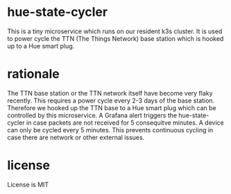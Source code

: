 # hue-state-cycler
This is a tiny microservice which runs on our resident k3s cluster.
It is used to power cycle the TTN (The Things Network) base station
which is hooked up to a Hue smart plug. 

# rationale
The TTN base station or the TTN network itself have become very 
flaky recently. This requires a power cycle every 2-3 days of the base station.
Therefore we hooked up the TTN base to a Hue smart plug which can be controlled
by this microservice. A Grafana alert triggers the hue-state-cycler in case packets
 are not received for 5 consequitve minutes. A device can only be cycled every 
5 minutes. This prevents continuous cycling in case there are network or other external
issues.

# license
License is MIT
